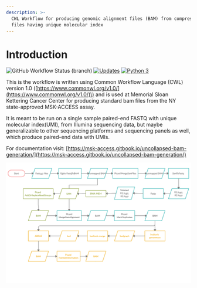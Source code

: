 ```yaml
---
description: >-
  CWL Workflow for producing genomic alignment files (BAM) from compressed FASTQ
  files having unique molecular index
---
```


# Introduction

![GitHub Workflow Status (branch)](https://github.com/msk-access/uncollapsed_bam_generation/workflows/test_uncollapsed_bam_generation/badge.svg) [![Updates](https://pyup.io/repos/github/msk-access/uncollapsed_bam_generation/shield.svg)](https://pyup.io/repos/github/msk-access/uncollapsed_bam_generation/) [![Python 3](https://pyup.io/repos/github/msk-access/uncollapsed_bam_generation/python-3-shield.svg)](https://pyup.io/repos/github/msk-access/uncollapsed_bam_generation/)

This is the workflow is written using Common Workflow Language \(CWL\) version 1.0 \([https://www.commonwl.org/v1.0/](https://www.commonwl.org/v1.0/)\) and is used at Memorial Sloan Kettering Cancer Center for producing standard bam files from the NY state-approved MSK-ACCESS assay.

It is meant to be run on a single sample paired-end FASTQ with unique molecular index\(UMI\), from Illumina sequencing data, but maybe generalizable to other sequencing platforms and sequencing panels as well, which produce paired-end data with UMIs.

For documentation visit: [https://msk-access.gitbook.io/uncollapsed-bam-generation/](https://msk-access.gitbook.io/uncollapsed-bam-generation/)

![Workflow - Overview](.gitbook/assets/uncollapsed_bam_generation.png)


